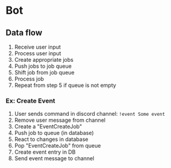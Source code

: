 # Bot

## Data flow

1. Receive user input
2. Process user input
3. Create appropriate jobs
4. Push jobs to job queue
5. Shift job from job queue
6. Process job
7. Repeat from step 5 if queue is not empty

### Ex: Create Event

1. User sends command in discord channel: `!event Some event`
2. Remove user message from channel
3. Create a "EventCreateJob"
4. Push job to queue (in database)
5. React to changes in database
6. Pop "EventCreateJob" from queue
7. Create event entry in DB
8. Send event message to channel
